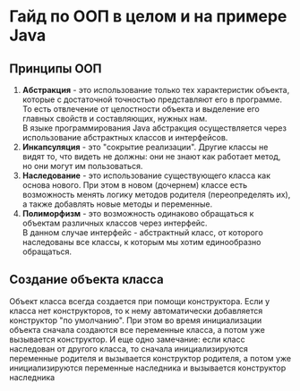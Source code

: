# Гайд по ООП в целом и на примере Java
## Принципы ООП
1. **Абстракция** - это использование только тех характеристик объекта, которые с достаточной точностью представляют его 
в программе.  
То есть отвлечение от целостности объекта и выделение его главных свойств и составляющих, нужных нам.  
В языке программирования Java абстракция осуществляется через использование абстрактных классов и интерфейсов.
2. **Инкапсуляция** - это "сокрытие реализации". Другие классы не видят то, что видеть не должны: они не знают как 
работает метод, но они могут им пользоваться.
3. **Наследование** - это использование существующего класса как основа нового. При этом в новом (дочернем) классе есть 
возможность менять логику методов родителя (переопределять их), а также добавлять новые методы и переменные.
4. **Полиморфизм** - это возможность одинаково обращаться к объектам различных классов через интерфейс.  
В данном случае интерфейс - абстрактный класс, от которого наследованы все классы, к которым мы хотим единообразно обращаться.
## Создание объекта класса
Объект класса всегда создается при помощи конструктора. Если у класса нет конструкторов, то к нему автоматически добавляется 
конструктор "по умолчанию". При этом во время инициализации объекта сначала создаются все переменные класса, а потом уже 
вызывается конструктор. И еще одно замечание: если класс наследован от другого класса, то сначала инициализируются 
переменные родителя и вызывается конструктор родителя, а потом уже инициализируются переменные наследника и вызывается 
конструктор наследника
